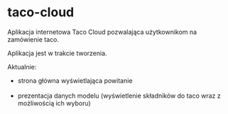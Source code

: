 # taco-cloud

Aplikacja internetowa Taco Cloud pozwalająca użytkownikom na zamówienie taco.

Aplikacja jest w trakcie tworzenia.

Aktualnie:
<ul>
  <li>strona główna wyświetlająca powitanie </li> <br />
  <li>prezentacja danych modelu (wyświetlenie składników do taco wraz z możliwością ich wyboru) </li> <br />
</ul>
